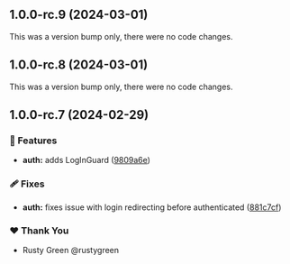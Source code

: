 ## 1.0.0-rc.9 (2024-03-01)

This was a version bump only, there were no code changes.

## 1.0.0-rc.8 (2024-03-01)

This was a version bump only, there were no code changes.

## 1.0.0-rc.7 (2024-02-29)


### 🚀 Features

- **auth:** adds LogInGuard ([9809a6e](https://github.com/rustygreen/ng-supabase/commit/9809a6e))

### 🩹 Fixes

- **auth:** fixes issue with login redirecting before authenticated ([881c7cf](https://github.com/rustygreen/ng-supabase/commit/881c7cf))

### ❤️  Thank You

- Rusty Green @rustygreen